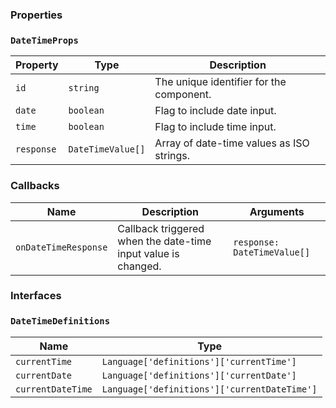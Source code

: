 ### Properties

### `DateTimeProps`

| Property   | Type              | Description                               |
| ---------- | ----------------- | ----------------------------------------- |
| `id`       | `string`          | The unique identifier for the component.  |
| `date`     | `boolean`         | Flag to include date input.               |
| `time`     | `boolean`         | Flag to include time input.               |
| `response` | `DateTimeValue[]` | Array of date-time values as ISO strings. |

### Callbacks

| Name                 | Description                                                   | Arguments                   |
| -------------------- | ------------------------------------------------------------- | --------------------------- |
| `onDateTimeResponse` | Callback triggered when the date-time input value is changed. | `response: DateTimeValue[]` |

### Interfaces

### `DateTimeDefinitions`

| Name              | Type                                         |
| ----------------- | -------------------------------------------- |
| `currentTime`     | `Language['definitions']['currentTime']`     |
| `currentDate`     | `Language['definitions']['currentDate']`     |
| `currentDateTime` | `Language['definitions']['currentDateTime']` |
